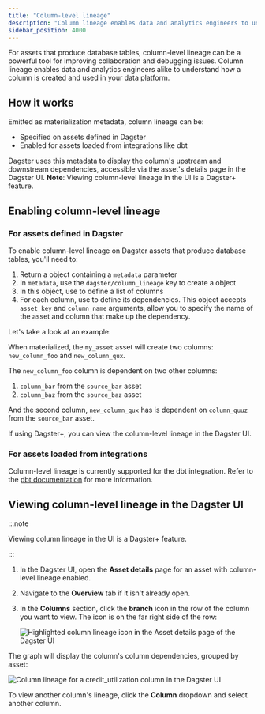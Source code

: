 ```yaml
---
title: "Column-level lineage"
description: "Column lineage enables data and analytics engineers to understand how a column is created and used in your data platform."
sidebar_position: 4000
---
```


For assets that produce database tables, column-level lineage can be a powerful tool for improving collaboration and debugging issues. Column lineage enables data and analytics engineers alike to understand how a column is created and used in your data platform.

## How it works

Emitted as materialization metadata, column lineage can be:

- Specified on assets defined in Dagster
- Enabled for assets loaded from integrations like dbt

Dagster uses this metadata to display the column's upstream and downstream dependencies, accessible via the asset's details page in the Dagster UI. **Note**: Viewing column-level lineage in the UI is a Dagster+ feature.

## Enabling column-level lineage

### For assets defined in Dagster

To enable column-level lineage on Dagster assets that produce database tables, you'll need to:

1. Return a <PyObject section="assets" module="dagster" object="MaterializeResult" /> object containing a `metadata` parameter
2. In `metadata`, use the `dagster/column_lineage` key to create a <PyObject section="metadata" module="dagster" object="TableColumnLineage" /> object
3. In this object, use <PyObject section="metadata" module="dagster" object="TableColumnLineage" displayText="TableColumnLineage.deps_by_column" /> to define a list of columns
4. For each column, use <PyObject section="metadata" module="dagster" object="TableColumnDep" /> to define its dependencies. This object accepts `asset_key` and `column_name` arguments, allow you to specify the name of the asset and column that make up the dependency.

Let's take a look at an example:

<CodeExample path="docs_snippets/docs_snippets/concepts/metadata-tags/asset_column_lineage.py" title="src/<project_name>/defs/assets.py" />

When materialized, the `my_asset` asset will create two columns: `new_column_foo` and `new_column_qux`.

The `new_column_foo` column is dependent on two other columns:

1. `column_bar` from the `source_bar` asset
2. `column_baz` from the `source_baz` asset

And the second column, `new_column_qux` has is dependent on `column_quuz` from the `source_bar` asset.

If using Dagster+, you can view the column-level lineage in the Dagster UI.

### For assets loaded from integrations

Column-level lineage is currently supported for the dbt integration. Refer to the [dbt documentation](/integrations/libraries/dbt/reference) for more information.

## Viewing column-level lineage in the Dagster UI

:::note

Viewing column lineage in the UI is a Dagster+ feature.

:::

1. In the Dagster UI, open the **Asset details** page for an asset with column-level lineage enabled.
2. Navigate to the **Overview** tab if it isn't already open.
3. In the **Columns** section, click the **branch** icon in the row of the column you want to view. The icon is on the far right side of the row:

    ![Highlighted column lineage icon in the Asset details page of the Dagster UI](/images/guides/build/assets/metadata-tags/column-lineage-icon.png)

The graph will display the column's column dependencies, grouped by asset:

![Column lineage for a credit_utilization column in the Dagster UI](/images/guides/build/assets/metadata-tags/column-level-lineage.png)

To view another column's lineage, click the **Column** dropdown and select another column.

